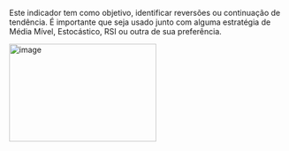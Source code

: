Este indicador tem como objetivo, identificar reversões ou continuação de tendência. É importante que seja usado junto com alguma estratégia de Média Mível, Estocástico, RSI ou outra de sua preferência.



<img width="266" height="177" alt="image" src="https://github.com/user-attachments/assets/2d1762f3-6e8f-4887-9066-ef593f3481eb" />





